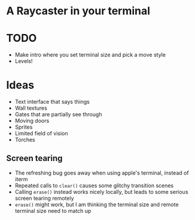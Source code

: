 # A Raycaster in your terminal

# TODO
* Make intro where you set terminal size and pick a move style
* Levels!

# Ideas
* Text interface that says things
* Wall textures
* Gates that are partially see through
* Moving doors
* Sprites
* Limited field of vision
* Torches

## Screen tearing
* The refreshing bug goes away when using apple's terminal, instead of iterm
* Repeated calls to `clear()` causes some glitchy transition scenes
* Calling `erase()` instead works nicely locally, but leads to some serious screen tearing remotely
* `erase()` might work, but I am thinking the terminal size and remote terminal size need to match up
